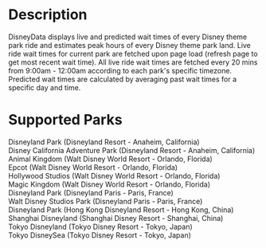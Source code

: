 # Description
DisneyData displays live and predicted wait times of every Disney theme park ride and estimates peak hours of every Disney theme park land. Live ride wait times 
for current park are fetched upon page load (refresh page to get most recent wait time). All live ride wait times are fetched every 20 mins from 9:00am - 12:00am
according to each park's specific timezone. Predicted wait times are calculated by averaging past wait times for a specific day and time.<br>
# Supported Parks <br>
Disneyland Park (Disneyland Resort - Anaheim, California) <br> 
Disney California Adventure Park (Disneyland Resort - Anaheim, California) <br>
Animal Kingdom (Walt Disney World Resort - Orlando, Florida) <br>
Epcot (Walt Disney World Resort - Orlando, Florida) <br>
Hollywood Studios (Walt Disney World Resort - Orlando, Florida) <br>
Magic Kingdom (Walt Disney World Resort - Orlando, Florida) <br>
Disneyland Park (Disneyland Paris - Paris, France) <br>
Walt Disney Studios Park (Disneyland Paris - Paris, France) <br>
Disneyland Park (Hong Kong Disneyland Resort - Hong Kong, China) <br>
Shanghai Disneyland (Shanghai Disney Resort - Shanghai, China) <br>
Tokyo Disneyland (Tokyo Disney Resort - Tokyo, Japan) <br>
Tokyo DisneySea (Tokyo Disney Resort - Tokyo, Japan) <br>
